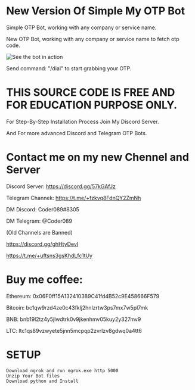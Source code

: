 # New Version Of Simple My OTP Bot

Simple OTP Bot, working with any company or service name.

New OTP Bot, working with any company or service name to fetch otp code.

![See the bot in action](https://user-images.githubusercontent.com/117955242/203935966-e3e8ee3c-384b-448d-b86b-d5189d66b585.png)


Send command: "/dial" to start grabbing your OTP.

# THIS SOURCE CODE IS FREE AND FOR EDUCATION PURPOSE ONLY.

For Step-By-Step Installation Process Join My Discord Server.

And For more advanced Discord and Telegram OTP Bots.


# Contact me on my new Chennel and Server

Discord Server: https://discord.gg/57kGAfJz

Telegram Channek: https://t.me/+fzkvq8FdnQY2ZmNh

DM Discord: Coder089#8305

DM Telegram: @Coder089


(Old Channels are Banned)

https://discord.gg/ghHtyDevI

https://t.me/+uftsns3gsKhdLfc1tUy


# Buy me coffee: 

  Ethereum: 0x06F0ff15A132410389C41fd4B52c9E458666F579
  
  Bitcoin: bc1qw9rzd4ze0c43fklj2hnlzrtw3ps7mx7w5pl7mk
  
  BNB: bnb19l2tz4y5jlwdtrk0v9jkenhmv05kuy2y327mv9
  
  LTC: ltc1qs89vzwyete5jnn5mcpqp2zvrlzv8gdwq0a4tt6
  
  
  # SETUP
    
    Download ngrok and run ngrok.exe http 5000
    Unzip Your Bot files
    Download python and Install
    
